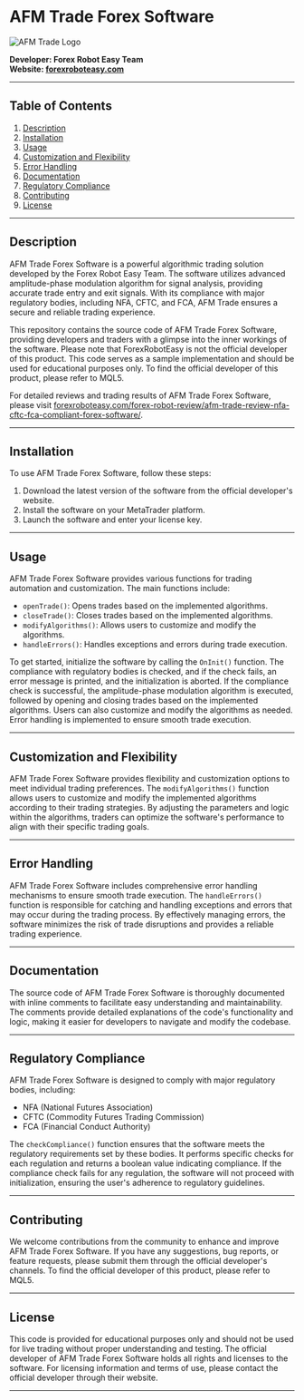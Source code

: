 # AFM Trade Forex Software

![AFM Trade Logo](https://forexroboteasy.com/wp-content/uploads/afm-trade-forex-robot-logo.png)

**Developer: Forex Robot Easy Team**  
**Website: [forexroboteasy.com](https://forexroboteasy.com/)**

---

## Table of Contents

1. [Description](#description)
2. [Installation](#installation)
3. [Usage](#usage)
4. [Customization and Flexibility](#customization-and-flexibility)
5. [Error Handling](#error-handling)
6. [Documentation](#documentation)
7. [Regulatory Compliance](#regulatory-compliance)
8. [Contributing](#contributing)
9. [License](#license)

---

## Description

AFM Trade Forex Software is a powerful algorithmic trading solution developed by the Forex Robot Easy Team. The software utilizes advanced amplitude-phase modulation algorithm for signal analysis, providing accurate trade entry and exit signals. With its compliance with major regulatory bodies, including NFA, CFTC, and FCA, AFM Trade ensures a secure and reliable trading experience.

This repository contains the source code of AFM Trade Forex Software, providing developers and traders with a glimpse into the inner workings of the software. Please note that ForexRobotEasy is not the official developer of this product. This code serves as a sample implementation and should be used for educational purposes only. To find the official developer of this product, please refer to MQL5.

For detailed reviews and trading results of AFM Trade Forex Software, please visit [forexroboteasy.com/forex-robot-review/afm-trade-review-nfa-cftc-fca-compliant-forex-software/](https://forexroboteasy.com/forex-robot-review/afm-trade-review-nfa-cftc-fca-compliant-forex-software/).

---

## Installation

To use AFM Trade Forex Software, follow these steps:

1. Download the latest version of the software from the official developer's website.
2. Install the software on your MetaTrader platform.
3. Launch the software and enter your license key.

---

## Usage

AFM Trade Forex Software provides various functions for trading automation and customization. The main functions include:

- `openTrade()`: Opens trades based on the implemented algorithms.
- `closeTrade()`: Closes trades based on the implemented algorithms.
- `modifyAlgorithms()`: Allows users to customize and modify the algorithms.
- `handleErrors()`: Handles exceptions and errors during trade execution.

To get started, initialize the software by calling the `OnInit()` function. The compliance with regulatory bodies is checked, and if the check fails, an error message is printed, and the initialization is aborted. If the compliance check is successful, the amplitude-phase modulation algorithm is executed, followed by opening and closing trades based on the implemented algorithms. Users can also customize and modify the algorithms as needed. Error handling is implemented to ensure smooth trade execution.

---

## Customization and Flexibility

AFM Trade Forex Software provides flexibility and customization options to meet individual trading preferences. The `modifyAlgorithms()` function allows users to customize and modify the implemented algorithms according to their trading strategies. By adjusting the parameters and logic within the algorithms, traders can optimize the software's performance to align with their specific trading goals.

---

## Error Handling

AFM Trade Forex Software includes comprehensive error handling mechanisms to ensure smooth trade execution. The `handleErrors()` function is responsible for catching and handling exceptions and errors that may occur during the trading process. By effectively managing errors, the software minimizes the risk of trade disruptions and provides a reliable trading experience.

---

## Documentation

The source code of AFM Trade Forex Software is thoroughly documented with inline comments to facilitate easy understanding and maintainability. The comments provide detailed explanations of the code's functionality and logic, making it easier for developers to navigate and modify the codebase.

---

## Regulatory Compliance

AFM Trade Forex Software is designed to comply with major regulatory bodies, including:

- NFA (National Futures Association)
- CFTC (Commodity Futures Trading Commission)
- FCA (Financial Conduct Authority)

The `checkCompliance()` function ensures that the software meets the regulatory requirements set by these bodies. It performs specific checks for each regulation and returns a boolean value indicating compliance. If the compliance check fails for any regulation, the software will not proceed with initialization, ensuring the user's adherence to regulatory guidelines.

---

## Contributing

We welcome contributions from the community to enhance and improve AFM Trade Forex Software. If you have any suggestions, bug reports, or feature requests, please submit them through the official developer's channels. To find the official developer of this product, please refer to MQL5.

---

## License

This code is provided for educational purposes only and should not be used for live trading without proper understanding and testing. The official developer of AFM Trade Forex Software holds all rights and licenses to the software. For licensing information and terms of use, please contact the official developer through their website.

---

